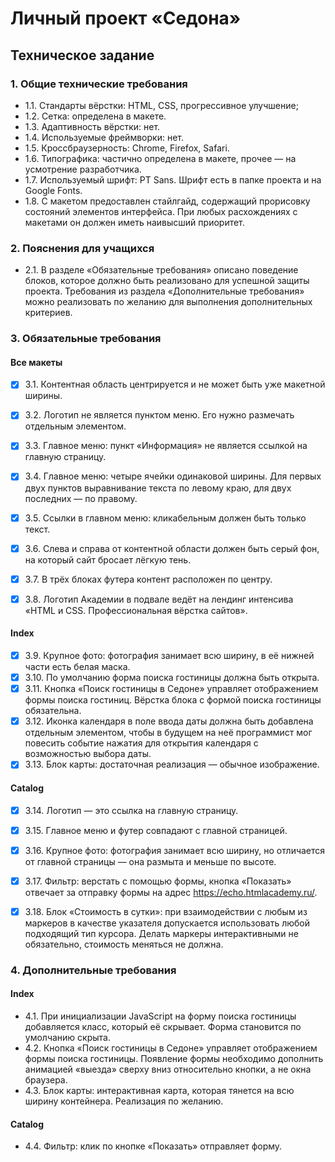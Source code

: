 # Личный проект «Седона»

## Техническое задание

### 1. Общие технические требования

* 1.1. Стандарты вёрстки: HTML, CSS, прогрессивное улучшение;
* 1.2. Сетка: определена в макете.
* 1.3. Адаптивность вёрстки: нет.
* 1.4. Используемые фреймворки: нет.
* 1.5. Кроссбраузерность: Chrome, Firefox, Safari.
* 1.6. Типографика: частично определена в макете, прочее — на усмотрение разработчика.
* 1.7. Используемый шрифт: PT Sans. Шрифт есть в папке проекта и на Google Fonts.
* 1.8. С макетом предоставлен стайлгайд, содержащий прорисовку состояний элементов интерфейса. При любых расхождениях с
  макетами он должен иметь наивысший приоритет.

### 2. Пояснения для учащихся

* 2.1. В разделе «Обязательные требования» описано поведение блоков, которое должно быть реализовано для успешной защиты
  проекта. Требования из раздела «Дополнительные требования» можно реализовать по желанию для выполнения дополнительных
  критериев.

### 3. Обязательные требования

#### Все макеты

- [X] 3.1. Контентная область центрируется и не может быть уже макетной ширины.
- [X] 3.2. Логотип не является пунктом меню. Его нужно размечать отдельным элементом.
- [X] 3.3. Главное меню: пункт «Информация» не является ссылкой на главную страницу.
- [X] 3.4. Главное меню: четыре ячейки одинаковой ширины. Для первых двух пунктов выравнивание текста по левому краю,
  для
  двух последних — по правому.
- [X] 3.5. Ссылки в главном меню: кликабельным должен быть только текст.
- [X] 3.6. Слева и справа от контентной области должен быть серый фон, на который сайт бросает лёгкую тень.

- [x] 3.7. В трёх блоках футера контент расположен по центру.
- [X] 3.8. Логотип Академии в подвале ведёт на лендинг интенсива «HTML и CSS. Профессиональная вёрстка сайтов».
#### Index
- [X] 3.9. Крупное фото: фотография занимает всю ширину, в её нижней части есть белая маска.
- [x] 3.10. По умолчанию форма поиска гостиницы должна быть открыта.
- [x] 3.11. Кнопка «Поиск гостиницы в Седоне» управляет отображением формы поиска гостиниц. Вёрстка блока с формой поиска
  гостиницы обязательна.
- [x] 3.12. Иконка календаря в поле ввода даты должна быть добавлена отдельным элементом, чтобы в будущем на неё программист
  мог повесить событие нажатия для открытия календаря с возможностью выбора даты.
- [X] 3.13. Блок карты: достаточная реализация — обычное изображение.

#### Catalog

- [X] 3.14. Логотип — это ссылка на главную страницу.

- [x] 3.15. Главное меню и футер совпадают с главной страницей.
- [x] 3.16. Крупное фото: фотография занимает всю ширину, но отличается от главной страницы — она размыта и меньше по
  высоте.
- [x] 3.17. Фильтр: верстать с помощью формы, кнопка «Показать» отвечает за отправку формы на
  адрес https://echo.htmlacademy.ru/.
- [x] 3.18. Блок «Стоимость в сутки»: при взаимодействии с любым из маркеров в качестве указателя допускается использовать
  любой подходящий тип курсора. Делать маркеры интерактивными не обязательно, стоимость меняться не должна.

### 4. Дополнительные требования

#### Index

* 4.1. При инициализации JavaScript на форму поиска гостиницы добавляется класс, который её скрывает. Форма становится
  по умолчанию скрыта.
* 4.2. Кнопка «Поиск гостиницы в Седоне» управляет отображением формы поиска гостиницы. Появление формы необходимо
  дополнить анимацией «выезда» сверху вниз относительно кнопки, а не окна браузера.
* 4.3. Блок карты: интерактивная карта, которая тянется на всю ширину контейнера. Реализация по желанию.

#### Catalog

* 4.4. Фильтр: клик по кнопке «Показать» отправляет форму.
